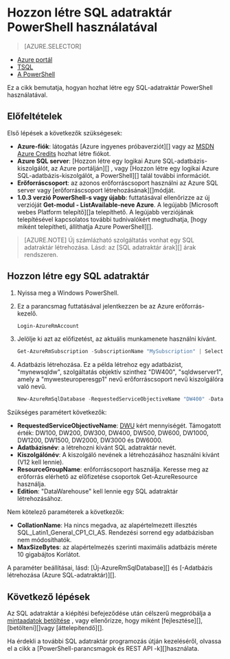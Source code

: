 <properties
   pageTitle="Hozzon létre SQL adatraktár PowerShell használatával |} Microsoft Azure"
   description="Hozzon létre SQL adatraktár PowerShell használatával"
   services="sql-data-warehouse"
   documentationCenter="NA"
   authors="lodipalm"
   manager="barbkess"
   editor=""/>

<tags
   ms.service="sql-data-warehouse"
   ms.devlang="NA"
   ms.topic="get-started-article"
   ms.tgt_pltfrm="NA"
   ms.workload="data-services"
   ms.date="08/25/2016"
   ms.author="lodipalm;barbkess;sonyama"/>

# <a name="create-sql-data-warehouse-using-powershell"></a>Hozzon létre SQL adatraktár PowerShell használatával

> [AZURE.SELECTOR]
- [Azure portál](sql-data-warehouse-get-started-provision.md)
- [TSQL](sql-data-warehouse-get-started-create-database-tsql.md)
- [A PowerShell](sql-data-warehouse-get-started-provision-powershell.md)

Ez a cikk bemutatja, hogyan hozhat létre egy SQL-adatraktár PowerShell használatával.

## <a name="prerequisites"></a>Előfeltételek

Első lépések a következők szükségesek:

- **Azure-fiók**: látogatás [Azure ingyenes próbaverziót][] vagy az [MSDN Azure Credits][] hozhat létre fiókot.
- **Azure SQL server**: [Hozzon létre egy logikai Azure SQL-adatbázis-kiszolgálót, az Azure portálján][] , vagy [Hozzon létre egy logikai Azure SQL-adatbázis-kiszolgálót, a PowerShell][] talál további információt.
- **Erőforráscsoport**: az azonos erőforráscsoport használni az Azure SQL server vagy [erőforráscsoport létrehozásának][]módját.
- **1.0.3 verzió PowerShell-s vagy újabb**: futtatásával ellenőrizze az új verzióját **Get-modul - ListAvailable-neve Azure**.  A legújabb [Microsoft webes Platform telepítő][]a telepíthető.  A legújabb verziójának telepítésével kapcsolatos további tudnivalókért megtudhatja, [hogy miként telepítheti, állíthatja Azure PowerShell][].

> [AZURE.NOTE] Új számlázható szolgáltatás vonhat egy SQL adatraktár létrehozása.  Lásd: az [SQL adatraktár árak][] árak rendszeren.

## <a name="create-a-sql-data-warehouse"></a>Hozzon létre egy SQL adatraktár

1. Nyissa meg a Windows PowerShell.
2. Ez a parancsmag futtatásával jelentkezzen be az Azure erőforrás-kezelő.

    ```Powershell
    Login-AzureRmAccount
    ```
    
3. Jelölje ki azt az előfizetést, az aktuális munkamenete használni kívánt.

    ```Powershell
    Get-AzureRmSubscription -SubscriptionName "MySubscription" | Select-AzureRmSubscription
    ```

4.  Adatbázis létrehozása. Ez a példa létrehoz egy adatbázist, "mynewsqldw", szolgáltatás objektív szinthez "DW400", "sqldwserver1", amely a "mywesteuroperesgp1" nevű erőforráscsoport nevű kiszolgálóra való nevű.

    ```Powershell
    New-AzureRmSqlDatabase -RequestedServiceObjectiveName "DW400" -DatabaseName "mynewsqldw" -ServerName "sqldwserver1" -ResourceGroupName "mywesteuroperesgp1" -Edition "DataWarehouse" -CollationName "SQL_Latin1_General_CP1_CI_AS" -MaxSizeBytes 10995116277760
    ```

Szükséges paramétert következők:

- **RequestedServiceObjectiveName**: [DWU][] kért mennyiségét.  Támogatott érték: DW100, DW200, DW300, DW400, DW500, DW600, DW1000, DW1200, DW1500, DW2000, DW3000 és DW6000.
- **Adatbázisnév**: a létrehozni kívánt SQL adatraktár nevét.
- **Kiszolgálónév**: A kiszolgáló nevének a létrehozásához használni kívánt (V12 kell lennie).
- **ResourceGroupName**: erőforráscsoport használja.  Keresse meg az erőforrás elérhető az előfizetése csoportok Get-AzureResource használja.
- **Edition**: "DataWarehouse" kell lennie egy SQL adatraktár létrehozásához.

Nem kötelező paraméterek a következők:

- **CollationName**: Ha nincs megadva, az alapértelmezett illesztés SQL_Latin1_General_CP1_CI_AS.  Rendezési sorrend egy adatbázisban nem módosíthatók.
- **MaxSizeBytes**: az alapértelmezés szerinti maximális adatbázis mérete 10 gigabájtos Korlátot.


A paraméter beállításai, lásd: [Új-AzureRmSqlDatabase][] és [-Adatbázis létrehozása (Azure SQL-adatraktár)][].

## <a name="next-steps"></a>Következő lépések

Az SQL adatraktár a kiépítési befejeződése után célszerű megpróbálja a [mintaadatok betöltése][] , vagy ellenőrizze, hogy miként [fejlesztése][], [betölteni][]vagy [áttelepítendő][].

Ha érdekli a további SQL adatraktár programozás útján kezeléséről, olvassa el a cikk a [PowerShell-parancsmagok és REST API -k][]használata.

<!--Image references-->

<!--Article references-->
[DWU]: ./sql-data-warehouse-overview-what-is.md#data-warehouse-units
[áttelepítése]: ./sql-data-warehouse-overview-migrate.md
[kidolgozása]: ./sql-data-warehouse-overview-develop.md
[betöltése]: ./sql-data-warehouse-load-with-bcp.md
[mintaadatok betöltése]: ./sql-data-warehouse-load-sample-databases.md
[PowerShell-parancsmagok és a REST API-hoz]: ./sql-data-warehouse-reference-powershell-cmdlets.md
[firewall rules]: ../sql-database-configure-firewall-settings.md

[Telepítse és állítsa be a Azure PowerShell hogyan]: ../powershell/powershell-install-configure.md
[how to create a SQL Data Warehouse from the Azure Portal]: ./sql-data-warehouse-get-started-provision.md
[Egy logikai Azure SQL-adatbázis-kiszolgáló létrehozása az Azure-portálra]: ../sql-database/sql-database-get-started.md#create-an-azure-sql-database-logical-server
[Hozzon létre egy logikai Azure SQL-adatbázis-kiszolgáló szolgáltatást a PowerShell használatával]: ../sql-database/sql-database-get-started-powershell.md#database-setup-create-a-resource-group-server-and-firewall-rule
[Erőforráscsoport létrehozása]: ../resource-group-template-deploy-portal.md#create-resource-group

<!--MSDN references--> 
[MSDN]: https://msdn.microsoft.com/library/azure/dn546722.aspx
[Új AzureRmSqlDatabase]: https://msdn.microsoft.com/library/mt619339.aspx
[Adatbázis (Azure SQL-adatraktár) létrehozása]: https://msdn.microsoft.com/library/mt204021.aspx

<!--Other Web references-->
[A Microsoft webes Platform telepítő]: https://aka.ms/webpi-azps
[SQL-adatraktár árak]: https://azure.microsoft.com/pricing/details/sql-data-warehouse/
[Azure ingyenes próbaverziója]: https://azure.microsoft.com/pricing/free-trial/?WT.mc_id=A261C142F
[MSDN Azure Credits]: https://azure.microsoft.com/pricing/member-offers/msdn-benefits-details/?WT.mc_id=A261C142F
